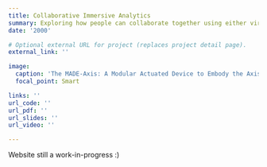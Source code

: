 ```yaml
---
title: Collaborative Immersive Analytics
summary: Exploring how people can collaborate together using either virtual or augmented reality for the purposes of data visualisation and exploration.
date: '2000'

# Optional external URL for project (replaces project detail page).
external_link: ''

image:
  caption: 'The MADE-Axis: A Modular Actuated Device to Embody the Axis of a Data Dimension'
  focal_point: Smart

links: ''
url_code: ''
url_pdf: ''
url_slides: ''
url_video: ''

---
```


Website still a work-in-progress :)
